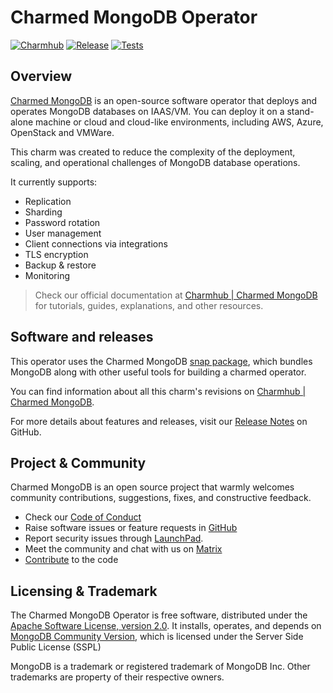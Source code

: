 # Charmed MongoDB Operator
[![Charmhub](https://charmhub.io/mongodb/badge.svg)](https://charmhub.io/mongodb)
[![Release](https://github.com/canonical/mongodb-operator/actions/workflows/release.yaml/badge.svg)](https://github.com/canonical/mongodb-operator/actions/workflows/release.yaml)
[![Tests](https://github.com/canonical/mongodb-operator/actions/workflows/ci.yaml/badge.svg?branch=main)](https://github.com/canonical/mongodb-operator/actions/workflows/ci.yaml)

## Overview

[Charmed MongoDB](https://charmhub.io/mongodb) is an open-source software operator that deploys and operates MongoDB databases on IAAS/VM. You can deploy it on a stand-alone machine or cloud and cloud-like environments, including AWS, Azure, OpenStack and VMWare.

This charm was created to reduce the complexity of the deployment, scaling, and operational challenges of MongoDB database operations. 

It currently supports:
* Replication
* Sharding
* Password rotation
* User management
* Client connections via integrations
* TLS encryption
* Backup & restore
* Monitoring

> Check our official documentation at [Charmhub | Charmed MongoDB](https://charmhub.io/mongodb) for tutorials, guides, explanations, and other resources.

## Software and releases

This operator uses the Charmed MongoDB [snap package](https://snapcraft.io/charmed-mongodb), which bundles MongoDB along with other useful tools for building a charmed operator.

You can find information about all this charm's revisions on [Charmhub | Charmed MongoDB](https://charmhub.io/mongodb).

For more details about features and releases, visit our [Release Notes](https://github.com/canonical/mongodb-operator/releases) on GitHub.

## Project & Community

Charmed MongoDB is an open source project that warmly welcomes community contributions, suggestions, fixes, and constructive feedback.

* Check our [Code of Conduct](https://ubuntu.com/community/ethos/code-of-conduct)
* Raise software issues or feature requests in [GitHub](https://github.com/canonical/mongodb-operator/issues)
* Report security issues through [LaunchPad](https://wiki.ubuntu.com/DebuggingSecurity#How%20to%20File). 
* Meet the community and chat with us on [Matrix](https://matrix.to/#/#charmhub-data-platform:ubuntu.com)
* [Contribute](https://github.com/canonical/mongodb-operator/blob/main/CONTRIBUTING.md) to the code

## Licensing & Trademark

The Charmed MongoDB Operator is free software, distributed under the [Apache Software License, version 2.0](https://github.com/canonical/mongodb-operator/blob/main/LICENSE). It installs, operates, and depends on [MongoDB Community Version](https://github.com/mongodb/mongo), which is licensed under the Server Side Public License (SSPL)

MongoDB is a trademark or registered trademark of MongoDB Inc. Other trademarks are property of their respective owners.

